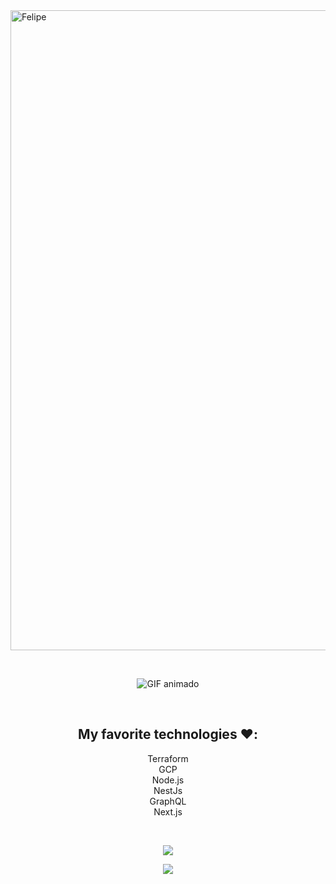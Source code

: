 <img width="1536" height="1024" alt="Felipe" src="https://github.com/user-attachments/assets/0c1d7a47-0b2e-4496-a33a-89e4298443d7" />

<br /> <!-- espaço entre a primeira imagem e o GIF -->

<p align="center">
  <img src="https://github.com/user-attachments/assets/7be19f23-1b74-400e-a9e8-6389bf21a80f" alt="GIF animado" />
</p>

<br />

<h2 align="center">My favorite technologies ❤️:</h2>
<p align="center">
  Terraform<br/>
  GCP<br/>
  Node.js<br/>
  NestJs<br/>
  GraphQL<br/>
  Next.js
</p>

<br />

<p align="center">
  <img src="https://github-readme-stats.vercel.app/api?username=Felipe42578468&show_icons=true&theme=radical" />
</p>

<p align="center">
  <img src="https://streak-stats.demolab.com?user=Felipe42578468O&theme=radical&hide_border=true" />
</p>
